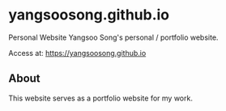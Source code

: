 # yangsoosong.github.io
Personal Website
Yangsoo Song's personal / portfolio website.

Access at: https://yangsoosong.github.io

## About
This website serves as a portfolio website for my work.

